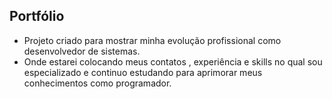 ## Portfólio
- Projeto criado para mostrar minha evolução profissional como desenvolvedor de sistemas.
- Onde estarei colocando meus contatos , experiência e skills no qual sou especializado e continuo estudando para aprimorar meus 
conhecimentos como programador.